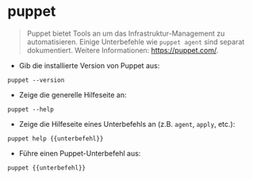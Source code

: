 # puppet

> Puppet bietet Tools an um das Infrastruktur-Management zu automatisieren.
> Einige Unterbefehle wie `puppet agent` sind separat dokumentiert.
> Weitere Informationen: <https://puppet.com/>.

- Gib die installierte Version von Puppet aus:

`puppet --version`

- Zeige die generelle Hilfeseite an:

`puppet --help`

- Zeige die Hilfeseite eines Unterbefehls an (z.B. `agent`, `apply`, etc.):

`puppet help {{unterbefehl}}`

- Führe einen Puppet-Unterbefehl aus:

`puppet {{unterbefehl}}`
